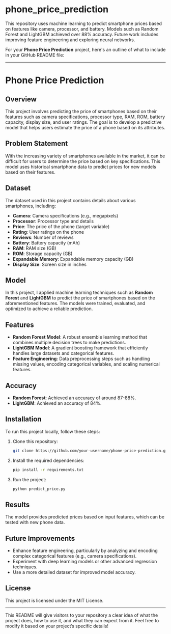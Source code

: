 # phone_price_prediction
This repository uses machine learning to predict smartphone prices based on features like camera, processor, and battery. Models such as Random Forest and LightGBM achieved over 88% accuracy. Future work includes improving feature engineering and exploring neural networks. 


For your **Phone Price Prediction** project, here's an outline of what to include in your GitHub README file:

---

# Phone Price Prediction

## Overview

This project involves predicting the price of smartphones based on their features such as camera specifications, processor type, RAM, ROM, battery capacity, display size, and user ratings. The goal is to develop a predictive model that helps users estimate the price of a phone based on its attributes.

## Problem Statement

With the increasing variety of smartphones available in the market, it can be difficult for users to determine the price based on key specifications. This model uses historical smartphone data to predict prices for new models based on their features.

## Dataset

The dataset used in this project contains details about various smartphones, including:

- **Camera**: Camera specifications (e.g., megapixels)
- **Processor**: Processor type and details
- **Price**: The price of the phone (target variable)
- **Rating**: User ratings on the phone
- **Reviews**: Number of reviews
- **Battery**: Battery capacity (mAh)
- **RAM**: RAM size (GB)
- **ROM**: Storage capacity (GB)
- **Expandable Memory**: Expandable memory capacity (GB)
- **Display Size**: Screen size in inches

## Model

In this project, I applied machine learning techniques such as **Random Forest** and **LightGBM** to predict the price of smartphones based on the aforementioned features. The models were trained, evaluated, and optimized to achieve a reliable prediction.

## Features

- **Random Forest Model**: A robust ensemble learning method that combines multiple decision trees to make predictions.
- **LightGBM Model**: A gradient boosting framework that efficiently handles large datasets and categorical features.
- **Feature Engineering**: Data preprocessing steps such as handling missing values, encoding categorical variables, and scaling numerical features.

## Accuracy

- **Random Forest**: Achieved an accuracy of around 87-88%.
- **LightGBM**: Achieved an accuracy of 84%.

## Installation

To run this project locally, follow these steps:

1. Clone this repository:

    ```bash
    git clone https://github.com/your-username/phone-price-prediction.git
    ```

2. Install the required dependencies:

    ```bash
    pip install -r requirements.txt
    ```

3. Run the project:

    ```bash
    python predict_price.py
    ```

## Results

The model provides predicted prices based on input features, which can be tested with new phone data.

## Future Improvements

- Enhance feature engineering, particularly by analyzing and encoding complex categorical features (e.g., camera specifications).
- Experiment with deep learning models or other advanced regression techniques.
- Use a more detailed dataset for improved model accuracy.

## License

This project is licensed under the MIT License.

---

This README will give visitors to your repository a clear idea of what the project does, how to use it, and what they can expect from it. Feel free to modify it based on your project’s specific details!
